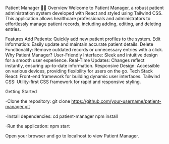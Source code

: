 Patient Manager 🏥✨
Overview
Welcome to Patient Manager, a robust patient administration system developed with React and styled using Tailwind CSS. This application allows healthcare professionals and administrators to effortlessly manage patient records, including adding, editing, and deleting entries.

Features
Add Patients: Quickly add new patient profiles to the system.
Edit Information: Easily update and maintain accurate patient details.
Delete Functionality: Remove outdated records or unnecessary entries with a click.
Why Patient Manager?
User-Friendly Interface: Sleek and intuitive design for a smooth user experience.
Real-Time Updates: Changes reflect instantly, ensuring up-to-date information.
Responsive Design: Accessible on various devices, providing flexibility for users on the go.
Tech Stack
React: Front-end framework for building dynamic user interfaces.
Tailwind CSS: Utility-first CSS framework for rapid and responsive styling.

Getting Started

-Clone the repository:
git clone https://github.com/your-username/patient-manager.git

-Install dependencies:
cd patient-manager
npm install

-Run the application:
npm start

Open your browser and go to localhost to view Patient Manager.
